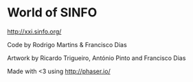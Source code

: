 World of SINFO
===

http://xxi.sinfo.org/

Code by Rodrigo Martins & Francisco Dias

Artwork by Ricardo Trigueiro, António Pinto and Francisco Dias

Made with <3 using http://phaser.io/
